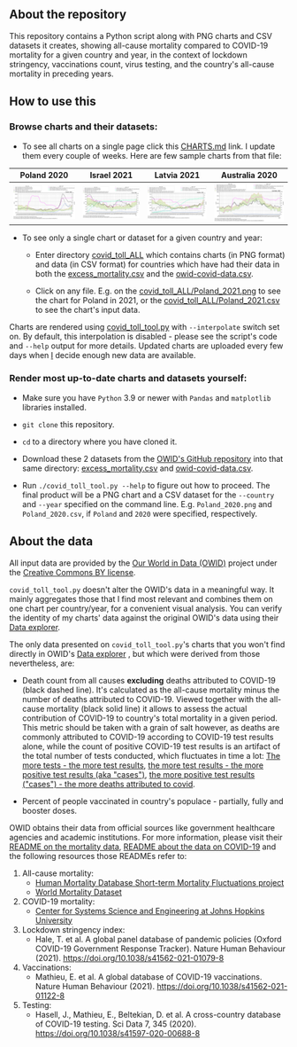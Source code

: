## About the repository

This repository contains a Python script along with PNG charts and CSV datasets it creates, showing all-cause mortality
compared to COVID-19 mortality for a given country and year, in the context of lockdown stringency, vaccinations count,
virus testing, and the country's all-cause mortality in preceding years.

## How to use this

### Browse charts and their datasets:

- To see all charts on a single page click this [CHARTS.md](CHARTS.md) link. I update them every couple of weeks. Here
  are few sample charts from that file:

|Poland 2020|Israel 2021|Latvia 2021|Australia 2020|
|-|-|-|-|
|![Poland 2020](./covid_toll_ALL/Poland_2020.png)|![Israel 2021](./covid_toll_ALL/Israel_2021.png)|![Latvia 2021](./covid_toll_ALL/Sweden_2021.png)|![Australia 2020](./covid_toll_ALL/Australia_2020.png)|

- To see only a single chart or dataset for a given country and year:

  - Enter directory [covid_toll_ALL](covid_toll_ALL) which contains charts (in PNG format) and data (in CSV format) for
    countries which have had their data in both the
    [excess_mortality.csv](
    https://github.com/owid/covid-19-data/blob/master/public/data/excess_mortality/excess_mortality.csv) and the
    [owid-covid-data.csv](https://github.com/owid/covid-19-data/blob/master/public/data/owid-covid-data.csv).

  - Click on any file. E.g. on the [covid_toll_ALL/Poland_2021.png](covid_toll_ALL/Poland_2021.png) to see the chart for
    Poland in 2021, or the [covid_toll_ALL/Poland_2021.csv](covid_toll_ALL/Poland_2021.csv) to see the chart's input
    data.

Charts are rendered using [covid_toll_tool.py](covid_toll_tool.py) with `--interpolate` switch set on. By default, this
interpolation is disabled - please see the script's code and `--help` output for more details. Updated charts are
uploaded every few days when [I](https://github.com/czka) decide enough new data are available.

### Render most up-to-date charts and datasets yourself:

- Make sure you have `Python` 3.9 or newer with `Pandas` and `matplotlib` libraries installed.

- `git clone` this repository.

- `cd` to a directory where you have cloned it.

- Download these 2 datasets from the [OWID's GitHub repository](https://github.com/owid/covid-19-data) into that same 
  directory: 
  [excess_mortality.csv](https://github.com/owid/covid-19-data/blob/master/public/data/excess_mortality/excess_mortality.csv)
  and [owid-covid-data.csv](https://github.com/owid/covid-19-data/blob/master/public/data/owid-covid-data.csv).

- Run `./covid_toll_tool.py --help` to figure out how to proceed. The final product will be a PNG chart and a CSV 
  dataset for the `--country` and `--year` specified on the command line. E.g. `Poland_2020.png` and `Poland_2020.csv`,
  if `Poland` and `2020` were specified, respectively.

## About the data

All input data are provided by the [Our World in Data (OWID)](https://ourworldindata.org/) project under the
[Creative Commons BY license](https://creativecommons.org/licenses/by/4.0/).

`covid_toll_tool.py` doesn't alter the OWID's data in a meaningful way. It mainly aggregates those that I find most
relevant and combines them on one chart per country/year, for a convenient visual analysis. You can verify the
identity of my charts' data against the original OWID's data using their [Data explorer](
https://ourworldindata.org/explorers/coronavirus-data-explorer?zoomToSelection=true&uniformYAxis=0&pickerSort=asc&pickerMetric=location&Metric=Cases%2C+tests%2C+positive+and+reproduction+rate&Interval=7-day+rolling+average&Relative+to+Population=true&Color+by+test+positivity=false&country=~POL).

The only data presented on `covid_toll_tool.py`'s charts that you won't find directly in OWID's [Data explorer](
https://ourworldindata.org/explorers/coronavirus-data-explorer?zoomToSelection=true&uniformYAxis=0&pickerSort=asc&pickerMetric=location&Metric=Cases%2C+tests%2C+positive+and+reproduction+rate&Interval=7-day+rolling+average&Relative+to+Population=true&Color+by+test+positivity=false&country=~POL)
, but which were derived from those nevertheless, are:

- Death count from all causes **excluding** deaths attributed to COVID-19 (black dashed line). It's calculated as the
all-cause mortality minus the number of deaths attributed to COVID-19. Viewed together with the all-cause mortality
(black solid line) it allows to assess the actual contribution of COVID-19 to country's total mortality in a given
period. This metric should be taken with a grain of salt however, as deaths are commonly attributed to COVID-19
according to COVID-19 test results alone, while the count of positive COVID-19 test results is an artifact of the total
number of tests conducted, which fluctuates in time a lot: [The more tests - the more test results](
https://ourworldindata.org/explorers/coronavirus-data-explorer?zoomToSelection=true&uniformYAxis=0&pickerSort=asc&pickerMetric=location&Metric=Cases%2C+tests%2C+positive+and+reproduction+rate&Interval=7-day+rolling+average&Relative+to+Population=true&Color+by+test+positivity=false&country=~POL),
[the more test results - the more positive test results (aka "cases")](
https://ourworldindata.org/explorers/coronavirus-data-explorer?zoomToSelection=true&uniformYAxis=0&pickerSort=asc&pickerMetric=location&Metric=Cases%2C+tests%2C+positive+and+reproduction+rate&Interval=7-day+rolling+average&Relative+to+Population=true&Color+by+test+positivity=false&country=~POL),
[the more positive test results ("cases") - the more deaths attributed to covid](
https://ourworldindata.org/explorers/coronavirus-data-explorer?zoomToSelection=true&uniformYAxis=0&pickerSort=asc&pickerMetric=location&Metric=Cases+and+deaths&Interval=7-day+rolling+average&Relative+to+Population=true&Color+by+test+positivity=false&country=~POL).

- Percent of people vaccinated in country's populace - partially, fully and booster doses.

OWID obtains their data from official sources like government healthcare agencies and academic institutions. For more
information, please visit their [README on the mortality data](
https://github.com/owid/covid-19-data/tree/master/public/data/excess_mortality), [README about the data on COVID-19](
https://github.com/owid/covid-19-data/tree/master/public/data) and the following resources those READMEs refer to:

1. All-cause mortality:
   - [Human Mortality Database Short-term Mortality Fluctuations project](https://www.mortality.org)
   - [World Mortality Dataset](https://github.com/akarlinsky/world_mortality)
2. COVID-19 mortality:
   - [Center for Systems Science and Engineering at Johns Hopkins University](https://github.com/CSSEGISandData/COVID-19)
3. Lockdown stringency index:
   - Hale, T. et al. A global panel database of pandemic policies (Oxford COVID-19 Government Response Tracker). Nature
     Human Behaviour (2021). https://doi.org/10.1038/s41562-021-01079-8
4. Vaccinations:
   - Mathieu, E. et al. A global database of COVID-19 vaccinations. Nature Human Behaviour (2021).
     https://doi.org/10.1038/s41562-021-01122-8
5. Testing:
   - Hasell, J., Mathieu, E., Beltekian, D. et al. A cross-country database of COVID-19 testing. Sci Data 7, 345 (2020).
     https://doi.org/10.1038/s41597-020-00688-8
